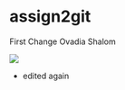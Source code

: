 # assign2git

First Change
Ovadia Shalom

<img src="https://i.imgflip.com/274vva.jpg">

- edited again